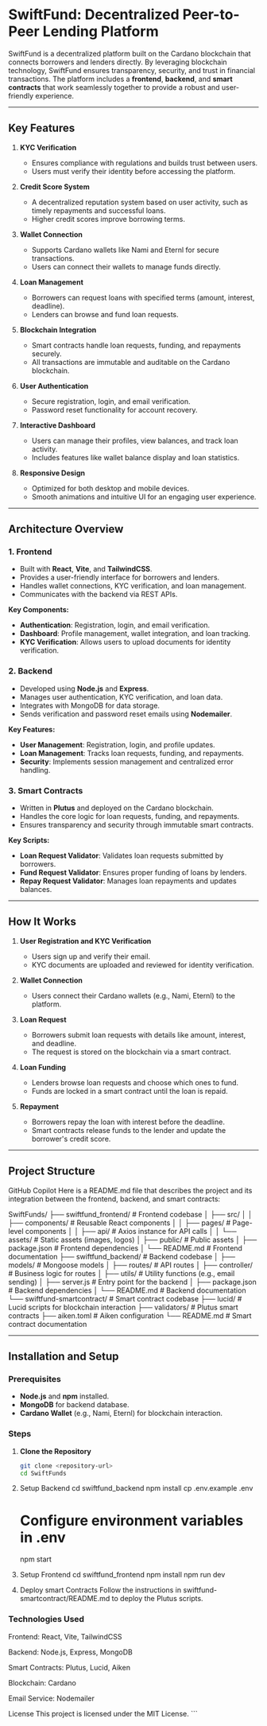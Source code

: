 # SwiftFund: Decentralized Peer-to-Peer Lending Platform

SwiftFund is a decentralized platform built on the Cardano blockchain that connects borrowers and lenders directly. By leveraging blockchain technology, SwiftFund ensures transparency, security, and trust in financial transactions. The platform includes a **frontend**, **backend**, and **smart contracts** that work seamlessly together to provide a robust and user-friendly experience.

---

## Key Features

1. **KYC Verification**  
   - Ensures compliance with regulations and builds trust between users.
   - Users must verify their identity before accessing the platform.

2. **Credit Score System**  
   - A decentralized reputation system based on user activity, such as timely repayments and successful loans.
   - Higher credit scores improve borrowing terms.

3. **Wallet Connection**  
   - Supports Cardano wallets like Nami and Eternl for secure transactions.
   - Users can connect their wallets to manage funds directly.

4. **Loan Management**  
   - Borrowers can request loans with specified terms (amount, interest, deadline).
   - Lenders can browse and fund loan requests.

5. **Blockchain Integration**  
   - Smart contracts handle loan requests, funding, and repayments securely.
   - All transactions are immutable and auditable on the Cardano blockchain.

6. **User Authentication**  
   - Secure registration, login, and email verification.
   - Password reset functionality for account recovery.

7. **Interactive Dashboard**  
   - Users can manage their profiles, view balances, and track loan activity.
   - Includes features like wallet balance display and loan statistics.

8. **Responsive Design**  
   - Optimized for both desktop and mobile devices.
   - Smooth animations and intuitive UI for an engaging user experience.

---

## Architecture Overview

### 1. **Frontend**
   - Built with **React**, **Vite**, and **TailwindCSS**.
   - Provides a user-friendly interface for borrowers and lenders.
   - Handles wallet connections, KYC verification, and loan management.
   - Communicates with the backend via REST APIs.

   **Key Components:**
   - **Authentication**: Registration, login, and email verification.
   - **Dashboard**: Profile management, wallet integration, and loan tracking.
   - **KYC Verification**: Allows users to upload documents for identity verification.

### 2. **Backend**
   - Developed using **Node.js** and **Express**.
   - Manages user authentication, KYC verification, and loan data.
   - Integrates with MongoDB for data storage.
   - Sends verification and password reset emails using **Nodemailer**.

   **Key Features:**
   - **User Management**: Registration, login, and profile updates.
   - **Loan Management**: Tracks loan requests, funding, and repayments.
   - **Security**: Implements session management and centralized error handling.

### 3. **Smart Contracts**
   - Written in **Plutus** and deployed on the Cardano blockchain.
   - Handles the core logic for loan requests, funding, and repayments.
   - Ensures transparency and security through immutable smart contracts.

   **Key Scripts:**
   - **Loan Request Validator**: Validates loan requests submitted by borrowers.
   - **Fund Request Validator**: Ensures proper funding of loans by lenders.
   - **Repay Request Validator**: Manages loan repayments and updates balances.

---

## How It Works

1. **User Registration and KYC Verification**  
   - Users sign up and verify their email.
   - KYC documents are uploaded and reviewed for identity verification.

2. **Wallet Connection**  
   - Users connect their Cardano wallets (e.g., Nami, Eternl) to the platform.

3. **Loan Request**  
   - Borrowers submit loan requests with details like amount, interest, and deadline.
   - The request is stored on the blockchain via a smart contract.

4. **Loan Funding**  
   - Lenders browse loan requests and choose which ones to fund.
   - Funds are locked in a smart contract until the loan is repaid.

5. **Repayment**  
   - Borrowers repay the loan with interest before the deadline.
   - Smart contracts release funds to the lender and update the borrower's credit score.

---

## Project Structure

GitHub Copilot
Here is a README.md file that describes the project and its integration between the frontend, backend, and smart contracts:

SwiftFunds/ ├── swiftfund_frontend/ # Frontend codebase │ ├── src/ │ │ ├── components/ # Reusable React components │ │ ├── pages/ # Page-level components │ │ ├── api/ # Axios instance for API calls │ │ └── assets/ # Static assets (images, logos) │ ├── public/ # Public assets │ ├── package.json # Frontend dependencies │ └── README.md # Frontend documentation ├── swiftfund_backend/ # Backend codebase │ ├── models/ # Mongoose models │ ├── routes/ # API routes │ ├── controller/ # Business logic for routes │ ├── utils/ # Utility functions (e.g., email sending) │ ├── server.js # Entry point for the backend │ ├── package.json # Backend dependencies │ └── README.md # Backend documentation └── swiftfund-smartcontract/ # Smart contract codebase ├── lucid/ # Lucid scripts for blockchain interaction ├── validators/ # Plutus smart contracts ├── aiken.toml # Aiken configuration └── README.md # Smart contract documentation




---

## Installation and Setup

### Prerequisites
- **Node.js** and **npm** installed.
- **MongoDB** for backend database.
- **Cardano Wallet** (e.g., Nami, Eternl) for blockchain interaction.

### Steps

1. **Clone the Repository**
   ```bash
   git clone <repository-url>
   cd SwiftFunds


2. Setup Backend
    cd swiftfund_backend
    npm install
    cp .env.example .env
    # Configure environment variables in .env
    npm start


3. Setup Frontend
    cd swiftfund_frontend
    npm install
    npm run dev

4. Deploy smart Contracts 
    Follow the instructions in swiftfund-smartcontract/README.md to deploy the Plutus scripts.


### Technologies Used
Frontend: React, Vite, TailwindCSS


Backend: Node.js, Express, MongoDB


Smart Contracts: Plutus, Lucid, Aiken


Blockchain: Cardano


Email Service: Nodemailer


License
This project is licensed under the MIT License. ```
